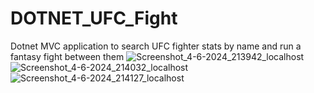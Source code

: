 # DOTNET_UFC_Fight
Dotnet MVC application to search UFC fighter stats by name and run a fantasy fight between them
![Screenshot_4-6-2024_213942_localhost](https://github.com/iSJ007/DOTNET_UFC_Fight/assets/66101877/b0c0b405-e187-4d7f-b6d5-9dc1f6951a68)
![Screenshot_4-6-2024_214032_localhost](https://github.com/iSJ007/DOTNET_UFC_Fight/assets/66101877/70e062b9-885c-4ad2-a54b-6c1ab81244da)
![Screenshot_4-6-2024_214127_localhost](https://github.com/iSJ007/DOTNET_UFC_Fight/assets/66101877/8666a6ce-b924-4cdf-8c9b-8e4127a97638)

